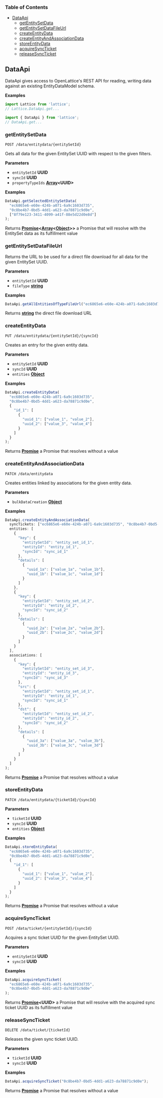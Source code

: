 <!-- Generated by documentation.js. Update this documentation by updating the source code. -->

### Table of Contents

-   [DataApi](#dataapi)
    -   [getEntitySetData](#getentitysetdata)
    -   [getEntitySetDataFileUrl](#getentitysetdatafileurl)
    -   [createEntityData](#createentitydata)
    -   [createEntityAndAssociationData](#createentityandassociationdata)
    -   [storeEntityData](#storeentitydata)
    -   [acquireSyncTicket](#acquiresyncticket)
    -   [releaseSyncTicket](#releasesyncticket)

## DataApi

DataApi gives access to OpenLattice's REST API for reading, writing data against an existing EntityDataModel schema.

**Examples**

```javascript
import Lattice from 'lattice';
// Lattice.DataApi.get...
```

```javascript
import { DataApi } from 'lattice';
// DataApi.get...
```

### getEntitySetData

`POST /data/entitydata/{entitySetId}`

Gets all data for the given EntitySet UUID with respect to the given filters.

**Parameters**

-   `entitySetId` **UUID** 
-   `syncId` **UUID** 
-   `propertyTypeIds` **[Array](https://developer.mozilla.org/en-US/docs/Web/JavaScript/Reference/Global_Objects/Array)&lt;UUID>** 

**Examples**

```javascript
DataApi.getSelectedEntitySetData(
  "ec6865e6-e60e-424b-a071-6a9c1603d735",
  "0c8be4b7-0bd5-4dd1-a623-da78871c9d0e",
  ["8f79e123-3411-4099-a41f-88e5d22d0e8d"]
);
```

Returns **[Promise](https://developer.mozilla.org/en-US/docs/Web/JavaScript/Reference/Global_Objects/Promise)&lt;[Array](https://developer.mozilla.org/en-US/docs/Web/JavaScript/Reference/Global_Objects/Array)&lt;[Object](https://developer.mozilla.org/en-US/docs/Web/JavaScript/Reference/Global_Objects/Object)>>** a Promise that will resolve with the EntitySet data as its fulfillment value

### getEntitySetDataFileUrl

Returns the URL to be used for a direct file download for all data for the given EntitySet UUID.

**Parameters**

-   `entitySetId` **UUID** 
-   `fileType` **[string](https://developer.mozilla.org/en-US/docs/Web/JavaScript/Reference/Global_Objects/String)** 

**Examples**

```javascript
DataApi.getAllEntitiesOfTypeFileUrl("ec6865e6-e60e-424b-a071-6a9c1603d735", "json");
```

Returns **[string](https://developer.mozilla.org/en-US/docs/Web/JavaScript/Reference/Global_Objects/String)** the direct file download URL

### createEntityData

`PUT /data/entitydata/{entitySetId}/{syncId}`

Creates an entry for the given entity data.

**Parameters**

-   `entitySetId` **UUID** 
-   `syncId` **UUID** 
-   `entities` **[Object](https://developer.mozilla.org/en-US/docs/Web/JavaScript/Reference/Global_Objects/Object)** 

**Examples**

```javascript
DataApi.createEntityData(
  "ec6865e6-e60e-424b-a071-6a9c1603d735",
  "0c8be4b7-0bd5-4dd1-a623-da78871c9d0e",
  {
    "id_1": [
      {
        "uuid_1": ["value_1", "value_2"],
        "uuid_2": ["value_3", "value_4"]
      }
    ]
  }
);
```

Returns **[Promise](https://developer.mozilla.org/en-US/docs/Web/JavaScript/Reference/Global_Objects/Promise)** a Promise that resolves without a value

### createEntityAndAssociationData

`PATCH /data/entitydata`

Creates entities linked by associations for the given entity data.

**Parameters**

-   `bulkDataCreation` **[Object](https://developer.mozilla.org/en-US/docs/Web/JavaScript/Reference/Global_Objects/Object)** 

**Examples**

```javascript
DataApi.createEntityAndAssociationData(
  syncTickets: ["ec6865e6-e60e-424b-a071-6a9c1603d735", "0c8be4b7-0bd5-4dd1-a623-da78871c9d0e"],
  entities: [
    {
      "key": {
        "entitySetId": "entity_set_id_1",
        "entityId": "entity_id_1",
        "syncId": "sync_id_1"
      },
      "details": [
        {
          "uuid_1a": ["value_1a", "value_1b"],
          "uuid_1b": ["value_1c", "value_1d"]
        }
      ]
    },
    {
      "key": {
        "entitySetId": "entity_set_id_2",
        "entityId": "entity_id_2",
        "syncId": "sync_id_2"
      },
      "details": [
        {
          "uuid_2a": ["value_2a", "value_2b"],
          "uuid_2b": ["value_2c", "value_2d"]
        }
      ]
    }
  ],
  associations: [
    {
      "key": {
        "entitySetId": "entity_set_id_3",
        "entityId": "entity_id_3",
        "syncId": "sync_id_3"
      },
      "src": {
        "entitySetId": "entity_set_id_1",
        "entityId": "entity_id_1",
        "syncId": "sync_id_1"
      },
      "dst": {
        "entitySetId": "entity_set_id_2",
        "entityId": "entity_id_2",
        "syncId": "sync_id_2"
      },
      "details": [
        {
          "uuid_3a": ["value_3a", "value_3b"],
          "uuid_3b": ["value_3c", "value_3d"]
        }
      ]
    }
  ]
);
```

Returns **[Promise](https://developer.mozilla.org/en-US/docs/Web/JavaScript/Reference/Global_Objects/Promise)** a Promise that resolves without a value

### storeEntityData

`PATCH /data/entitydata/{ticketId}/{syncId}`

**Parameters**

-   `ticketId` **UUID** 
-   `syncId` **UUID** 
-   `entities` **[Object](https://developer.mozilla.org/en-US/docs/Web/JavaScript/Reference/Global_Objects/Object)** 

**Examples**

```javascript
DataApi.storeEntityData(
  "ec6865e6-e60e-424b-a071-6a9c1603d735",
  "0c8be4b7-0bd5-4dd1-a623-da78871c9d0e",
  {
    "id_1": [
      {
        "uuid_1": ["value_1", "value_2"],
        "uuid_2": ["value_3", "value_4"]
      }
    ]
  }
);
```

Returns **[Promise](https://developer.mozilla.org/en-US/docs/Web/JavaScript/Reference/Global_Objects/Promise)** a Promise that resolves without a value

### acquireSyncTicket

`POST /data/ticket/{entitySetId}/{syncId}`

Acquires a sync ticket UUID for the given EntitySet UUID.

**Parameters**

-   `entitySetId` **UUID** 
-   `syncId` **UUID** 

**Examples**

```javascript
DataApi.acquireSyncTicket(
  "ec6865e6-e60e-424b-a071-6a9c1603d735",
  "0c8be4b7-0bd5-4dd1-a623-da78871c9d0e"
);
```

Returns **[Promise](https://developer.mozilla.org/en-US/docs/Web/JavaScript/Reference/Global_Objects/Promise)&lt;UUID>** a Promise that will resolve with the acquired sync ticket UUID as its fulfillment value

### releaseSyncTicket

`DELETE /data/ticket/{ticketId}`

Releases the given sync ticket UUID.

**Parameters**

-   `ticketId` **UUID** 
-   `syncId` **UUID** 

**Examples**

```javascript
DataApi.acquireSyncTicket("0c8be4b7-0bd5-4dd1-a623-da78871c9d0e");
```

Returns **[Promise](https://developer.mozilla.org/en-US/docs/Web/JavaScript/Reference/Global_Objects/Promise)** a Promise that resolves without a value
